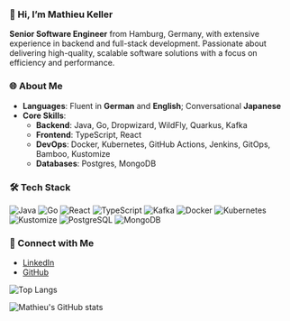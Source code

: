 ### 👋 Hi, I’m Mathieu Keller
**Senior Software Engineer** from Hamburg, Germany, with extensive experience in backend and full-stack development. Passionate about delivering high-quality, scalable software solutions with a focus on efficiency and performance.

### 🌐 About Me
- **Languages**: Fluent in **German** and **English**; Conversational **Japanese**
- **Core Skills**:
  - **Backend**: Java, Go, Dropwizard, WildFly, Quarkus, Kafka
  - **Frontend**: TypeScript, React
  - **DevOps**: Docker, Kubernetes, GitHub Actions, Jenkins, GitOps, Bamboo, Kustomize
  - **Databases**: Postgres, MongoDB

### 🛠️ Tech Stack
![Java](https://img.shields.io/badge/Java-007396?style=for-the-badge&logo=java&logoColor=white)
![Go](https://img.shields.io/badge/Go-00ADD8?style=for-the-badge&logo=go&logoColor=white)
![React](https://img.shields.io/badge/React-20232A?style=for-the-badge&logo=react&logoColor=61DAFB)
![TypeScript](https://img.shields.io/badge/TypeScript-3178C6?style=for-the-badge&logo=typescript&logoColor=white)
![Kafka](https://img.shields.io/badge/Kafka-231F20?style=for-the-badge&logo=apache-kafka&logoColor=white)
![Docker](https://img.shields.io/badge/Docker-2496ED?style=for-the-badge&logo=docker&logoColor=white)
![Kubernetes](https://img.shields.io/badge/Kubernetes-326CE5?style=for-the-badge&logo=kubernetes&logoColor=white)
![Kustomize](https://img.shields.io/badge/Kustomize-326CE5?style=for-the-badge&logo=kubernetes&logoColor=white)
![PostgreSQL](https://img.shields.io/badge/PostgreSQL-336791?style=for-the-badge&logo=postgresql&logoColor=white)
![MongoDB](https://img.shields.io/badge/MongoDB-47A248?style=for-the-badge&logo=mongodb&logoColor=white)

### 🔗 Connect with Me
- [LinkedIn](https://www.linkedin.com/in/mathieu-keller-b68131248/)
- [GitHub](https://github.com/mathieu-keller)

![Top Langs](https://github-readme-stats.vercel.app/api/top-langs/?username=mathieu-keller&langs_count=4&theme=codeSTACKr)

![Mathieu's GitHub stats](https://github-readme-stats.vercel.app/api?username=mathieu-keller&hide=issues,contribs&theme=codeSTACKr&show_icons=true&count_private=true&hide_border=true)

